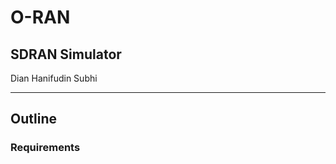<!-- classes: title -->

# O-RAN
## SDRAN Simulator

<!-- block-start: grid -->
<!-- account: github, dhanifudin -->
Dian Hanifudin Subhi
<!-- block-end -->

---

<!-- section-title: Installation -->

## Outline

### Requirements
